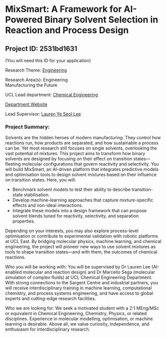 # MixSmart: A Framework for AI-Powered Binary Solvent Selection in Reaction and Process Design

## Project ID: **2531bd1631**
(You will need this ID for your application)

Research Theme: [Engineering](../themes/engineering.md)

Research Area(s):
Engineering<br />Manufacturing the Future

UCL Lead department: [Chemical Engineering](../departments/chemical-engineering.md)

[Department Website](https://www.ucl.ac.uk/chemical-engineering)

Lead Supervisor: [Lauren Ye Seol Lee](https://profiles.ucl.ac.uk/94108)

### Project Summary:

Solvents are the hidden heroes of modern manufacturing. They control how reactions run, how products are separated, and how sustainable a process can be. Yet most research still focuses on single solvents, overlooking the vast potential of mixtures. This project aims to transform how binary solvents are designed by focusing on their effect on transition states—fleeting molecular configurations that govern reactivity and selectivity. You will build MixSmart, an AI-driven platform that integrates predictive models and optimisation tools to design solvent mixtures based on their influence on transition states. 
Here, you will:
- Benchmark solvent models to test their ability to describe transition-state stabilisation.
- Develop machine-learning approaches that capture mixture-specific effects and non-ideal interactions.
- Integrate these models into a design framework that can propose solvent blends tuned for reactivity, selectivity, and separation properties.

Depending on your interests, you may also explore process-level optimisation or contribute to experimental validation with robotic platforms at UCL East.
By bridging molecular physics, machine learning, and chemical engineering, the project will pioneer new ways to use solvent mixtures as tools to shape transition states—and with them, the outcomes of chemical reactions.

Who you will be working with:
You will be supervised by Dr Lauren Lee (AI-enabled molecular and reaction design) and Dr Marcello Sega (molecular simulation of complex fluids) at UCL Chemical Engineering Department. With strong connections to the Sargent Centre and industrial partners, you will receive interdisciplinary training in machine learning, computational chemistry, and process systems engineering, and have access to global experts and cutting-edge research facilities.

Who we are looking for:
We seek a motivated student with a 2:1 MEng/MSc or equivalent in Chemical Engineering, Chemistry, Physics, or related disciplines. Experience in molecular modelling, optimisation, or machine learning is desirable. Above all, we value curiosity, independence, and enthusiasm for interdisciplinary research.
